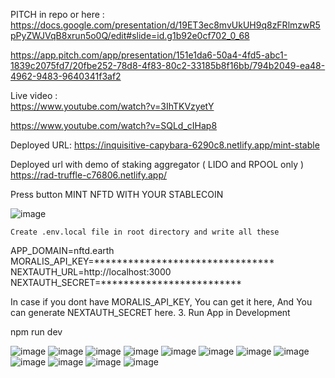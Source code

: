 PITCH in repo or here :  
https://docs.google.com/presentation/d/19ET3ec8mvUkUH9q8zFRlmzwR5pPyZWJVqB8xrun5o0Q/edit#slide=id.g1b92e0cf702_0_68

https://app.pitch.com/app/presentation/151e1da6-50a4-4fd5-abc1-1839c2075fd7/20fbe252-78d8-4f83-80c2-33185b8f16bb/794b2049-ea48-4962-9483-9640341f3af2

Live video :  
https://www.youtube.com/watch?v=3IhTKVzyetY

https://www.youtube.com/watch?v=SQLd_cIHap8

Deployed URL: https://inquisitive-capybara-6290c8.netlify.app/mint-stable

Deployed url with demo of staking aggregator ( LIDO and RPOOL only ) https://rad-truffle-c76806.netlify.app/

Press button MINT NFTD WITH YOUR STABLECOIN 

![image](https://user-images.githubusercontent.com/109898672/207419470-9810cfe9-c5f3-44be-a0d5-62ebb9ca008c.png)


    Create .env.local file in root directory and write all these

APP_DOMAIN=nftd.earth MORALIS_API_KEY=******************************** NEXTAUTH_URL=http://localhost:3000 NEXTAUTH_SECRET=*************************

In case if you dont have MORALIS_API_KEY, You can get it here, And You can generate NEXTAUTH_SECRET here. 3. Run App in Development

npm run dev

![image](https://user-images.githubusercontent.com/109898672/207598100-5a957b33-4609-4177-8b40-6038972f1a51.png)
![image](https://user-images.githubusercontent.com/109898672/208501386-6395b389-9383-437a-bbe5-24739dfa3df3.png)
![image](https://user-images.githubusercontent.com/109898672/210527651-940e9cac-1eec-49f4-ac26-119030fdc925.png)
![image](https://user-images.githubusercontent.com/109898672/207933738-74797157-dfd8-4522-8d04-fd0dbba56b5c.png)
![image](https://user-images.githubusercontent.com/109898672/207598302-292f39df-f0f6-4402-b977-202ddfb7f098.png)
![image](https://user-images.githubusercontent.com/109898672/207598377-e372fbe5-3a84-4ab4-bcf4-04d0ea848aa4.png)
![image](https://user-images.githubusercontent.com/109898672/207598429-aa38331c-1ce2-41b6-9069-dec4ee832972.png)
![image](https://user-images.githubusercontent.com/109898672/207598495-0c924970-80f3-4f9c-b649-c27bc92e4fa5.png)
![image](https://user-images.githubusercontent.com/109898672/207598530-0b55c32d-16d3-4710-92c7-ef62c1ac4f19.png)
![image](https://user-images.githubusercontent.com/109898672/207598578-aa1abe26-31b0-45b7-ac01-c84852cfbf45.png)
![image](https://user-images.githubusercontent.com/109898672/207598604-23e53cc0-f4c4-4974-a36b-da6f5cb88e37.png)
![image](https://user-images.githubusercontent.com/109898672/207598661-12cb1ab3-3084-4217-8952-ed4ef524865c.png)



